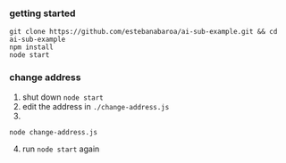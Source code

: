 ### getting started

```
git clone https://github.com/estebanabaroa/ai-sub-example.git && cd ai-sub-example
npm install
node start
```

### change address
1. shut down `node start`
2. edit the address in `./change-address.js`
3. 
```
node change-address.js
```
4. run `node start` again
